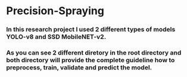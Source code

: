 # Precision-Spraying

### In this research project I used 2 different types of models YOLO-v8 and SSD MobileNET-v2.
### As you can see 2 different diretory in the root directory and both directory will provide the complete guideline how to preprocess, train, validate and predict the model.
